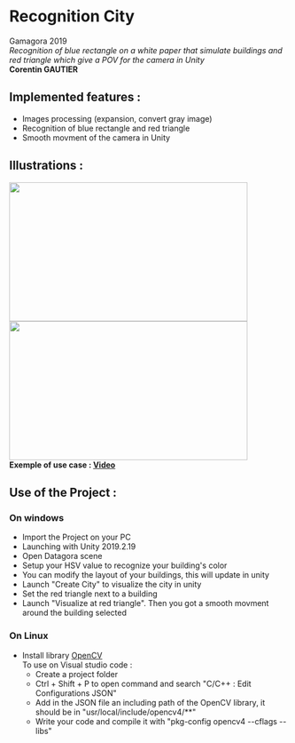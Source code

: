 # Recognition City
Gamagora 2019<br>
<em>Recognition of blue rectangle on a white paper that simulate buildings and red triangle which give a POV for the camera in Unity </em><br>
**Corentin GAUTIER**

## Implemented features :
- Images processing (expansion, convert gray image)
- Recognition of blue rectangle and red triangle 
- Smooth movment of the camera in Unity 

## Illustrations : 


<img src="https://github.com/VCityTeam/DatAgora/blob/master/Pictures/Doc/CaptureMire.PNG" width="430" height="250" /> <img src="https://github.com/VCityTeam/DatAgora/blob/master/Pictures/Doc/CaptureMire2.PNG" width="430" height="250" /><br>
**Exemple of use case : [Video](https://www.youtube.com/watch?v=AbVM-ZPWpCQ)**
## Use of the Project :
### On windows
- Import the Project on your PC
- Launching with Unity 2019.2.19
- Open Datagora scene
- Setup your HSV value to recognize your building's color
- You can modify the layout of your buildings, this will update in unity
- Launch "Create City" to visualize the city in unity
- Set the red triangle next to a building
- Launch "Visualize at red triangle". Then you got a smooth movment around the building selected

### On Linux
- Install library [OpenCV](https://docs.opencv.org/master/d7/d9f/tutorial_linux_install.html)<br>
 To use on Visual studio code :
    - Create a project folder
    - Ctrl + Shift + P to open command and search "C/C++ : Edit Configurations JSON"
    - Add in the JSON file an including path of the OpenCV library, it should be in "usr/local/include/opencv4/**"
    - Write your code and compile it with "pkg-config opencv4 --cflags --libs"
